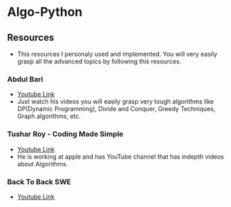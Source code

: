 # Algo-Python

## Resources 
- This resources I personaly used and implemented. You will very easily grasp all the advanced topics by following this resources.
### Abdul Bari
- [Youtube Link](https://www.youtube.com/channel/UCZCFT11CWBi3MHNlGf019nw)
- Just watch his videos you will easily grasp very tough algorithms like DP(Dynamic Programming), Divide and Conquer, Greedy Techniques, Graph algorithms, etc.


### Tushar Roy - Coding Made Simple
- [Youtube Link](https://www.youtube.com/user/tusharroy2525)
- He is working at apple and has YouTube channel that has indepth videos about Algorithms.


### Back To Back SWE
- [Youtube Link](https://www.youtube.com/c/BackToBackSWE)
